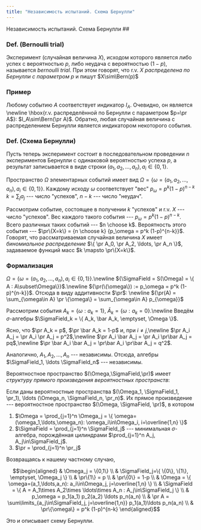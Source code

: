 ```yaml
---
title: "Независимость испытаний. Схема Бернулли"
---
```

Независимость испытаний. Схема Бернулли ##

### Def. (Bernoulli trial) ###
Эксперимент (случайная величина $X$),
исходом которого является либо успех с вероятностью $p$,
либо неудача с вероятностью $(1-p)$, называется *bernoulli trial*.
При этом говорят, что r.v. $X$ *распределена по Бернулли с параметром $p$* и пишут $X\sim\Bern(p)$

### Пример ###
Любому событию $A$ соответствует индикатор $I_A$.
Очевидно, он является \newline
\hbox{r.v. распределённой по Бернулли с параметром $p=\pr A$}:
$I_A\sim\Bern(\pr A)$.
Обратно, любая случайная величина с распределением Бернулли является индикатором
некоторого события.

### Def. (Схема Бернулли) ###
Пусть теперь эксперимент состоит в последовательном проведении
$n$ экспериментов Бернулли с одинаковой вероятностью успеха $p$,
а результат записывается в виде строки $(a_1, a_2, \ldots, a_n), a_i\in \{0,1\}$.

Пространство $\Omega$ элементарных событий имеет вид
$\Omega = \{ \omega = (a_1, a_2, \ldots, a_n), a_i\in \{0,1\} \}$.
Каждому исходу $\omega$ соответствует "вес"
${p_\omega = p^k (1-p)^{n-k}}$
$k=\sum_j a_j$ --- число "успехов", $n-k$ --- число "неудач".

Рассмотрим событие, состоящее в получении $k$ "успехов"
и r.v. $X$ --- число "успехов".
Вес каждого такого события --- ${p_\omega = p^k (1-p)^{n-k}}$.
Всего различных таких событий --- $n \choose k$.
Вероятность этого события --- $\pr\{X=k\} = {n \choose k} {p_\omega = p^k (1-p)^{n-k}}$.
Говорят, что рассматриваемая случайная величина $X$
имеет *биномиальное распределение* $\{ \pr A_0, \pr A_2, \ldots, \pr A_n \}$,
задаваемое функций масс $k \mapsto \pr\{X=k\}$.


### Формализация ###
${\Omega = \{ \omega = (a_1, a_2, \ldots, a_n), a_i\in \{0,1\} \}}$.\newline
${\SigmaField = S(\Omega) = \{ A : A\subset\Omega\}}$.\newline
${\pr(\{\omega\}) := p_\omega = p^k (1-p)^{n-k}}$. Отсюда в виду аддитивности $\pr$: \newline
${\pr(A) = \sum_{\omega\in A} \pr \{\omega\} = \sum_{\omega\in A} p_{\omega}}$

Рассмотрим события $A_k = \{\omega: a_k = 1\}$, $\bar A_k = \{\omega: a_k = 0\}$.\newline
Введём $\sigma$-алгебры $\SigmaField_k = \{ A_k, \bar A_k, \emptyset, \Omega \}$.

Ясно, что $\pr A_k = p$, $\pr \bar A_k = 1-p$ и,
при $i\neq j$,\newline
$\pr A_i A_j = \pr A_i \pr A_j = p^2$,\newline
$\pr A_i \bar A_j = \pr A_i \pr\bar A_j = pq$,\newline
$\pr \bar A_i \bar A_j = \pr\bar A_i \pr\bar A_j = q^2$.

Аналогично, $A_1, A_2, \ldots, A_n$ --- независимы.
Отсюда, алгебры $\SigmaField_1, \ldots \SigmaField_n$ --- независимы.

Вероятностное пространство $(\Omega,\SigmaField,\pr)$
имеет *структуру прямого произведения вероятностных пространств*:

Если даны вероятностные пространства
$(\Omega_1, \SigmaField_1, \pr_1), \ldots (\Omega_n, \SigmaField_n, \pr_n)$.
Их прямое произведение --- вероятностное пространство $(\Omega, \SigmaField, \pr)$,
в котором

1. $\Omega = \prod_{j=1}^n \Omega_j = \{ \omega=(\omega_1,\ldots,\omega_n): \omega_i\in\Omega_i, i=\overline{1,n} \}$
2. $\SigmaField = \prod_{j=1}^n \SigmaField_j$ --- минимальная $\sigma$-алгебра, порождённая цилиндрами $\prod_{j=1}^n A_j, A_j\in\SigmaField_j$.
3. $\pr = \prod_{j=1}^n \pr_j$

Возвращаясь к нашему частному случаю,

  $$\begin{aligned}
  & \Omega_j = \{0,1\} \\
  & \SigmaField_j=\{ \{0\}, \{1\}, \emptyset, \Omega_j \} \\
  & \pr\{1\} = p \\
  & \pr\{0\} = 1-p \\
  & \Omega = \{ \omega=(a_1,\ldots,a_n): a_i\in\Omega_j, j=\overline{1,n} \} \\
  & \SigmaField = \{ A = A_1\times A_2\times \ldots\times A_n : A_j\in\SigmaField_j \} \\
  & p_\omega = p_1(a_1) p_2(a_2) \ldots p_n(a_n) \\
  & \pr A = \sum\limits_{a_j\in\SigmaField_j, j=\overline{1,n}} p_1(a_1)\ldots p_n(a_n) \\
  & \pr\{\omega\} = p^k (1-p)^{n-k}
  \end{aligned}$$

Это и описывает схему Бернулли.
